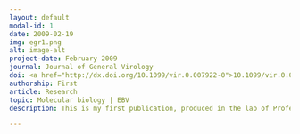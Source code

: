 ```yaml
---
layout: default
modal-id: 1
date: 2009-02-19
img: egr1.png
alt: image-alt
project-date: February 2009
journal: Journal of General Virology
doi: <a href="http://dx.doi.org/10.1099/vir.0.007922-0">10.1099/vir.0.007922-0</a
authorship: First
article: Research
topic: Molecular biology | EBV
description: This is my first publication, produced in the lab of Professor Alison Sinclair at the University of Sussex, with whom I did my MSc project followed by a short Fellowship.<p>In this position I was investigated the ways by which the Epstein-Barr Virus (EBV) transactivator Zta - a crucial protein involved in switching to the lytic viral stage - mediates its effects through binding to its response elements (ZREs) in DNA. In this paper, we investigated on the promoter for the host gene <i>EGR1</i>, which had previously been shown to be regulated by Zta during infection and to contain ZREs, but the contribution of those sites to Zta binding was unknown. <p>Through use of electrophoretic mobility shift assays (EMSAs), we were able to show that Zta binds to the more distal site stronger than the proximal one (albeit weaker than it does to well characterised sites in the viral genome). However, Zta is able to preferentially bind to methylated response elements - presumably as a mechanism to transactivate even in an epigenetically silent context - and this distal site contained a CpG motif, so we assessed binding to methylated <i>EGR1</i> probes. Not only did Zta bind to methylated probes much more strongly, but it was also able to drive expression off a reporter construct in a methylation-enhanced fashion, suggesting that Zta is able to preferentially target itself to methylated sites in the host genome as well as its own.

---
```

